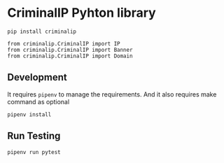 # CriminalIP Pyhton library


```
pip install criminalip
```

```
from criminalip.CriminalIP import IP
from criminalip.CriminalIP import Banner
from criminalip.CriminalIP import Domain
```

## Development
It requires `pipenv` to manage the requirements. And it also requires make command as optional
```
pipenv install
```

## Run Testing
```
pipenv run pytest
```
